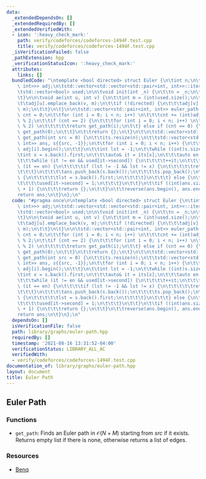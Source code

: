 ```yaml
---
data:
  _extendedDependsOn: []
  _extendedRequiredBy: []
  _extendedVerifiedWith:
  - icon: ':heavy_check_mark:'
    path: verify/codeforces/codeforces-1494F.test.cpp
    title: verify/codeforces/codeforces-1494F.test.cpp
  _isVerificationFailed: false
  _pathExtension: hpp
  _verificationStatusIcon: ':heavy_check_mark:'
  attributes:
    links: []
  bundledCode: "\ntemplate <bool directed> struct Euler {\n\tint n;\n\tstd::vector<std::vector<std::pair<int,\
    \ int>>> adj;\n\tstd::vector<std::vector<std::pair<int, int>>::iterator> its;\n\
    \tstd::vector<bool> used;\n\n\tvoid init(int _n) {\n\t\tn = _n;\n\t\tadj.resize(n);\n\
    \t}\n\n\tvoid ae(int u, int v) {\n\t\tint m = (int)used.size();\n\t\tused.push_back(false);\n\
    \t\tadj[u].emplace_back(v, m);\n\t\tif (!directed) {\n\t\t\tadj[v].emplace_back(u,\
    \ m);\n\t\t}\n\t}\n\n\tstd::vector<std::pair<int, int>> euler_path() {\n\t\tint\
    \ cnt = 0;\n\t\tfor (int i = 0; i < n; i++) \n\t\t\tcnt += (int)adj[i].size()\
    \ % 2;\n\t\tif (cnt == 2) {\n\t\t\tfor (int i = 0; i < n; i++) \n\t\t\t\tif ((int)adj[i].size()\
    \ % 2) \n\t\t\t\t\treturn get_path(i);\n\t\t} else if (cnt == 0) {\n\t\t\treturn\
    \ get_path(0);\n\t\t}\n\t\treturn {};\n\t}\n\t\n\tstd::vector<std::pair<int, int>>\
    \ get_path(int src = 0) {\n\t\tits.resize(n);\n\t\tstd::vector<std::pair<int,\
    \ int>> ans, s{{src, -1}};\n\t\tfor (int i = 0; i < n; i++) {\n\t\t\tits[i] =\
    \ adj[i].begin();\n\t\t}\n\t\tint lst = -1;\n\t\twhile ((int)s.size()) {\n\t\t\
    \tint x = s.back().first;\n\t\t\tauto& it = its[x];\n\t\t\tauto en = adj[x].end();\n\
    \t\t\twhile (it != en && used[it->second]) {\n\t\t\t\t++it;\n\t\t\t}\n\t\t\tif\
    \ (it == en) {\n\t\t\t\tif (lst != -1 && lst != x) {\n\t\t\t\t\treturn {};\n\t\
    \t\t\t}\n\t\t\t\tans.push_back(s.back());\n\t\t\t\ts.pop_back();\n\t\t\t\tif ((int)s.size())\
    \ {\n\t\t\t\t\tlst = s.back().first;\n\t\t\t\t}\n\t\t\t} else {\n\t\t\t\ts.push_back(*it);\n\
    \t\t\t\tused[it->second] = 1;\n\t\t\t}\n\t\t}\n\t\tif ((int)ans.size() != (int)used.size()\
    \ + 1) {\n\t\t\treturn {};\n\t\t}\n\t\treverse(ans.begin(), ans.end());\n\t\t\
    return ans;\n\t}\n};\n"
  code: "#pragma once\n\ntemplate <bool directed> struct Euler {\n\tint n;\n\tstd::vector<std::vector<std::pair<int,\
    \ int>>> adj;\n\tstd::vector<std::vector<std::pair<int, int>>::iterator> its;\n\
    \tstd::vector<bool> used;\n\n\tvoid init(int _n) {\n\t\tn = _n;\n\t\tadj.resize(n);\n\
    \t}\n\n\tvoid ae(int u, int v) {\n\t\tint m = (int)used.size();\n\t\tused.push_back(false);\n\
    \t\tadj[u].emplace_back(v, m);\n\t\tif (!directed) {\n\t\t\tadj[v].emplace_back(u,\
    \ m);\n\t\t}\n\t}\n\n\tstd::vector<std::pair<int, int>> euler_path() {\n\t\tint\
    \ cnt = 0;\n\t\tfor (int i = 0; i < n; i++) \n\t\t\tcnt += (int)adj[i].size()\
    \ % 2;\n\t\tif (cnt == 2) {\n\t\t\tfor (int i = 0; i < n; i++) \n\t\t\t\tif ((int)adj[i].size()\
    \ % 2) \n\t\t\t\t\treturn get_path(i);\n\t\t} else if (cnt == 0) {\n\t\t\treturn\
    \ get_path(0);\n\t\t}\n\t\treturn {};\n\t}\n\t\n\tstd::vector<std::pair<int, int>>\
    \ get_path(int src = 0) {\n\t\tits.resize(n);\n\t\tstd::vector<std::pair<int,\
    \ int>> ans, s{{src, -1}};\n\t\tfor (int i = 0; i < n; i++) {\n\t\t\tits[i] =\
    \ adj[i].begin();\n\t\t}\n\t\tint lst = -1;\n\t\twhile ((int)s.size()) {\n\t\t\
    \tint x = s.back().first;\n\t\t\tauto& it = its[x];\n\t\t\tauto en = adj[x].end();\n\
    \t\t\twhile (it != en && used[it->second]) {\n\t\t\t\t++it;\n\t\t\t}\n\t\t\tif\
    \ (it == en) {\n\t\t\t\tif (lst != -1 && lst != x) {\n\t\t\t\t\treturn {};\n\t\
    \t\t\t}\n\t\t\t\tans.push_back(s.back());\n\t\t\t\ts.pop_back();\n\t\t\t\tif ((int)s.size())\
    \ {\n\t\t\t\t\tlst = s.back().first;\n\t\t\t\t}\n\t\t\t} else {\n\t\t\t\ts.push_back(*it);\n\
    \t\t\t\tused[it->second] = 1;\n\t\t\t}\n\t\t}\n\t\tif ((int)ans.size() != (int)used.size()\
    \ + 1) {\n\t\t\treturn {};\n\t\t}\n\t\treverse(ans.begin(), ans.end());\n\t\t\
    return ans;\n\t}\n};\n"
  dependsOn: []
  isVerificationFile: false
  path: library/graphs/euler-path.hpp
  requiredBy: []
  timestamp: '2021-08-16 13:31:52-04:00'
  verificationStatus: LIBRARY_ALL_AC
  verifiedWith:
  - verify/codeforces/codeforces-1494F.test.cpp
documentation_of: library/graphs/euler-path.hpp
layout: document
title: Euler Path
---
```


## Euler Path 

### Functions
- `get_path`: Finds an Euler path in $\mathcal O(N + M)$ starting from $src$ if it exists. Returns empty list if there is none, otherwise returns a list of edges. 

### Resources
- [Benq](https://github.com/bqi343/USACO/blob/4aa96cd195a770c3a7f8977441020036d84b4f24/Implementations/content/graphs%20(12)/DFS/EulerPath%20(12.2).h)

